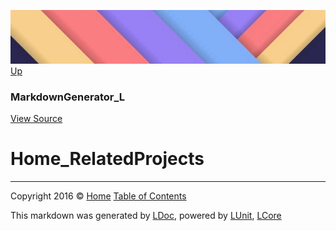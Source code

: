 ![](../Content/LDoc-banner-small.png "")
[Up](MarkdownGenerator_L.md)

### MarkdownGenerator_L
[View Source](../Markdown/MarkdownGenerator_L.cs)

# Home_RelatedProjects



---

Copyright 2016 &copy; [Home](../../README.md) [Table of Contents](../../TableOfContents.md)

This markdown was generated by [LDoc](https://github.com/CodeSingularity/LDoc), powered by [LUnit](https://github.com/CodeSingularity/LUnit), [LCore](https://github.com/CodeSingularity/LCore)
